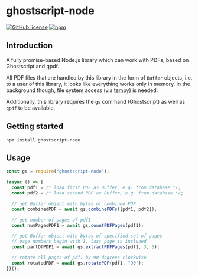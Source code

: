 # ghostscript-node

[![GitHub license](https://img.shields.io/github/license/sigalor/ghostscript-node)](https://github.com/sigalor/ghostscript-node/blob/master/LICENSE) [![npm](https://img.shields.io/npm/v/ghostscript-node)](https://www.npmjs.com/package/ghostscript-node)

## Introduction

A fully promise-based Node.js library which can work with PDFs, based on Ghostscript and qpdf.

All PDF files that are handled by this library in the form of `Buffer` objects, i.e. to a user of this library, it looks like everything works only in memory. In the background though, file system access (via [tempy](https://www.npmjs.com/package/tempy)) is needed.

Additionally, this library requires the `gs` command (Ghostscript) as well as `qpdf` to be available.

## Getting started

```
npm install ghostscript-node
```

## Usage

```javascript
const gs = require("ghostscript-node");

(async () => {
  const pdf1 = /* load first PDF as Buffer, e.g. from database */;
  const pdf2 = /* load second PDF as Buffer, e.g. from database */;

  // get Buffer object with bytes of combined PDF
  const combinedPDF = await gs.combinePDFs([pdf1, pdf2]);

  // get number of pages of pdf1
  const numPagesPDF1 = await gs.countPDFPages(pdf1);

  // get Buffer object with bytes of specified set of pages
  // page numbers begin with 1, last page is included
  const partOfPDF1 = await gs.extractPDFPages(pdf1, 3, 5);

  // rotate all pages of pdf1 by 90 degrees clockwise
  const rotatedPDF = await gs.rotatePDF(pdf1, "90");
})();
```
